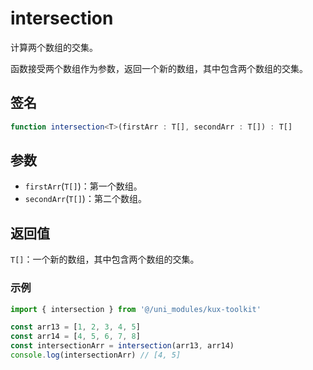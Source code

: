# intersection

计算两个数组的交集。

函数接受两个数组作为参数，返回一个新的数组，其中包含两个数组的交集。

## 签名

```ts
function intersection<T>(firstArr : T[], secondArr : T[]) : T[]
```

## 参数

- `firstArr`(`T[]`)：第一个数组。
- `secondArr`(`T[]`)：第二个数组。

## 返回值

`T[]`：一个新的数组，其中包含两个数组的交集。

### 示例

```ts
import { intersection } from '@/uni_modules/kux-toolkit'

const arr13 = [1, 2, 3, 4, 5]
const arr14 = [4, 5, 6, 7, 8]
const intersectionArr = intersection(arr13, arr14)
console.log(intersectionArr) // [4, 5]
```
